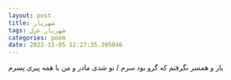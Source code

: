 ```yaml
---
layout: post
title: شهریار
tags: شهریار غزل
categories: poem
date: 2022-11-05 12:27:35.395046
---
```


یار و همسر نگرفتم که گرو بود سرم / تو شدی مادر و من با همه پیری پسرم